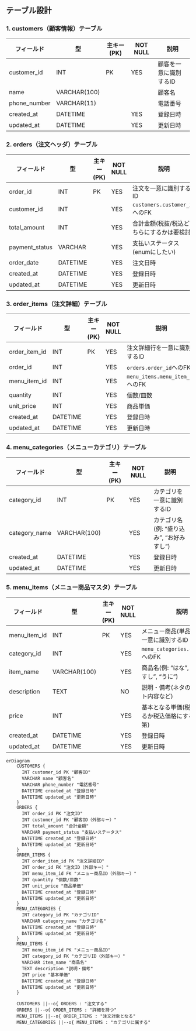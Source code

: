 ## テーブル設計

### 1. customers（顧客情報）テーブル

| フィールド         | 型             | 主キー(PK) | NOT NULL | 説明                               |
|--------------------|----------------|------------|----------|------------------------------------|
| customer_id        | INT            | PK         | YES      | 顧客を一意に識別するID             |
| name               | VARCHAR(100)   |            |          | 顧客名                             |
| phone_number       | VARCHAR(11)    |            |          | 電話番号                           |
| created_at         | DATETIME       |            | YES      | 登録日時                           |
| updated_at         | DATETIME       |            | YES      | 更新日時                           |


### 2. orders（注文ヘッダ）テーブル

| フィールド         | 型             | 主キー(PK) | NOT NULL | 説明                                    |
|--------------------|----------------|------------|----------|-----------------------------------------|
| order_id           | INT            | PK         | YES      | 注文を一意に識別するID                  |
| customer_id        | INT            |            | YES      | `customers.customer_id`へのFK           |
| total_amount       | INT            |            | YES      | 合計金額(税抜/税込どちらにするかは要検討)|
| payment_status     | VARCHAR        |            | YES      | 支払いステータス(enumにしたい)          |
| order_date         | DATETIME       |            | YES      | 注文日時                                |
| created_at         | DATETIME       |            | YES      | 登録日時                                |
| updated_at         | DATETIME       |            | YES      | 更新日時                                |


### 3. order_items（注文詳細）テーブル

| フィールド         | 型             | 主キー(PK) | NOT NULL | 説明                                       |
|--------------------|----------------|------------|----------|--------------------------------------------|
| order_item_id      | INT            | PK         | YES      | 注文詳細行を一意に識別するID               |
| order_id           | INT            |            | YES      | `orders.order_id`へのFK                    |
| menu_item_id       | INT            |            | YES      | `menu_items.menu_item_id`へのFK            |
| quantity           | INT            |            | YES      | 個数/皿数                                  |
| unit_price         | INT            |            | YES      | 商品単価                                   |
| created_at         | DATETIME       |            | YES      | 登録日時                                   |
| updated_at         | DATETIME       |            | YES      | 更新日時                                   |


### 4. menu_categories（メニューカテゴリ）テーブル

| フィールド         | 型             | 主キー(PK) | NOT NULL | 説明                                    |
|--------------------|----------------|------------|----------|-----------------------------------------|
| category_id        | INT            | PK         | YES      | カテゴリを一意に識別するID              |
| category_name      | VARCHAR(100)   |            | YES      | カテゴリ名(例: “盛り込み”, “お好みすし”)|
| created_at         | DATETIME       |            | YES      | 登録日時                                |
| updated_at         | DATETIME       |            | YES      | 更新日時                                |


### 5. menu_items（メニュー商品マスタ）テーブル

| フィールド         | 型             | 主キー(PK) | NOT NULL | 説明                                                |
|--------------------|----------------|------------|----------|-----------------------------------------------------|
| menu_item_id       | INT            | PK         | YES      | メニュー商品(単品/セット)を一意に識別するID         |
| category_id        | INT            |            | YES      | `menu_categories.category_id`へのFK                 |
| item_name          | VARCHAR(100)   |            | YES      | 商品名(例: “はな”, “あなご一本すし”, “うに”)        |
| description        | TEXT           |            | NO       | 説明・備考(ネタの詳細やセット内容など)              |
| price              | INT            |            | YES      | 基本となる単価(税別価格にするか税込価格にするか要件次第) |
| created_at         | DATETIME       |            | YES      | 登録日時                                            |
| updated_at         | DATETIME       |            | YES      | 更新日時                                            |


```mermaid
erDiagram
    CUSTOMERS {
      INT customer_id PK "顧客ID"
      VARCHAR name "顧客名"
      VARCHAR phone_number "電話番号"
      DATETIME created_at "登録日時"
      DATETIME updated_at "更新日時"
    }
    ORDERS {
      INT order_id PK "注文ID"
      INT customer_id FK "顧客ID（外部キー）"
      INT total_amount "合計金額"
      VARCHAR payment_status "支払いステータス"
      DATETIME created_at "登録日時"
      DATETIME updated_at "更新日時"
    }
    ORDER_ITEMS {
      INT order_item_id PK "注文詳細ID"
      INT order_id FK "注文ID（外部キー）"
      INT menu_item_id FK "メニュー商品ID（外部キー）"
      INT quantity "個数/皿数"
      INT unit_price "商品単価"
      DATETIME created_at "登録日時"
      DATETIME updated_at "更新日時"
    }
    MENU_CATEGORIES {
      INT category_id PK "カテゴリID"
      VARCHAR category_name "カテゴリ名"
      DATETIME created_at "登録日時"
      DATETIME updated_at "更新日時"
    }
    MENU_ITEMS {
      INT menu_item_id PK "メニュー商品ID"
      INT category_id FK "カテゴリID（外部キー）"
      VARCHAR item_name "商品名"
      TEXT description "説明・備考"
      INT price "基本単価"
      DATETIME created_at "登録日時"
      DATETIME updated_at "更新日時"
    }
    
    CUSTOMERS ||--o{ ORDERS : "注文する"
    ORDERS ||--o{ ORDER_ITEMS : "詳細を持つ"
    MENU_ITEMS ||--o{ ORDER_ITEMS : "注文対象となる"
    MENU_CATEGORIES ||--o{ MENU_ITEMS : "カテゴリに属する"
```
